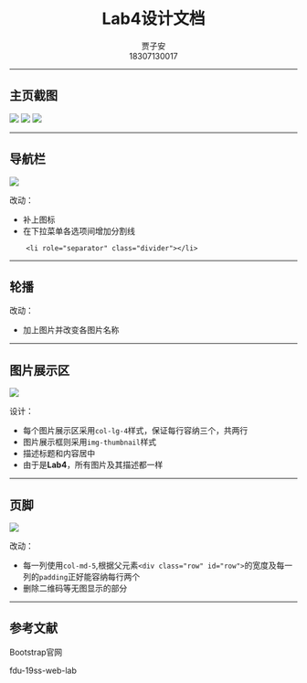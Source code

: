 # <center>Lab4设计文档</center>

<center>贾子安</center>

<center>18307130017</center>

-------------------

## 主页截图

<div>
    <img src="https://github.com/Jimmyokok/SOFT130002_lab/raw/master/Lab4/images/screenshots/home1.png">
    <img src="https://github.com/Jimmyokok/SOFT130002_lab/raw/master/Lab4/images/screenshots/home2.png">
    <img src="https://github.com/Jimmyokok/SOFT130002_lab/raw/master/Lab4/images/screenshots/home3.png">
</div>

-------------------

## 导航栏

<div>
    <img src="https://github.com/Jimmyokok/SOFT130002_lab/raw/master/Lab4/images/screenshots/nav.png">
</div>

改动：
- 补上图标
- 在下拉菜单各选项间增加分割线
```
    <li role="separator" class="divider"></li>
```

-------------------

## 轮播

改动：
- 加上图片并改变各图片名称

-------------------

## 图片展示区

<div>
    <img src="https://github.com/Jimmyokok/SOFT130002_lab/raw/master/Lab4/images/screenshots/show.png">
</div>

设计：
- 每个图片展示区采用`col-lg-4`样式，保证每行容纳三个，共两行
- 图片展示框则采用`img-thumbnail`样式
- 描述标题和内容居中
- 由于是**Lab4**，所有图片及其描述都一样

-------------------

## 页脚

<div>
    <img src="https://github.com/Jimmyokok/SOFT130002_lab/raw/master/Lab4/images/screenshots/footer.png">
</div>

改动：
- 每一列使用`col-md-5`,根据父元素`<div class="row" id="row">`的宽度及每一列的`padding`正好能容纳每行两个
- 删除二维码等无图显示的部分

-------------------

## 参考文献

<a style="text-decoration:none;" href="https://v3.bootcss.com/getting-started/">Bootstrap官网</a>

<a style="text-decoration:none;" href="https://github.com/fudansswebfundamental/fdu-19ss-web-lab">fdu-19ss-web-lab</a>
